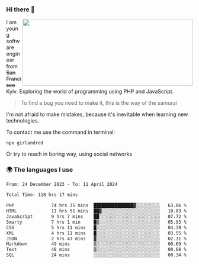 ### Hi there 👋  

<img align='right' src="https://github-readme-stats.vercel.app/api?username=girlandred&count_private=true&show_icons=true&include_all_commits=true&hide_rank=true&hide_title=true&theme=buefy&card_width=300" width=460 height=180>


I am young software engineer from ~~San Francisco~~ Kyiv. Exploring the world of programming using PHP and JavaScript.


> To find a bug you need to make it, this is the way of the samurai



I'm not afraid to make mistakes, because it's inevitable when learning new technologies.

To contact me use the command in terminal:

```
npx girlandred
```

Or try to reach in boring way, using social networks


### 🌍 The languages I use

<!--START_SECTION:waka-->

```txt
From: 24 December 2023 - To: 11 April 2024

Total Time: 118 hrs 17 mins

PHP              74 hrs 35 mins  ███████████████▓░░░░░░░░░   63.06 %
HTML             11 hrs 51 mins  ██▓░░░░░░░░░░░░░░░░░░░░░░   10.03 %
JavaScript       9 hrs 7 mins    ██░░░░░░░░░░░░░░░░░░░░░░░   07.72 %
Smarty           7 hrs 1 min     █▒░░░░░░░░░░░░░░░░░░░░░░░   05.93 %
CSS              5 hrs 11 mins   █░░░░░░░░░░░░░░░░░░░░░░░░   04.39 %
XML              4 hrs 11 mins   █░░░░░░░░░░░░░░░░░░░░░░░░   03.55 %
JSON             2 hrs 43 mins   ▓░░░░░░░░░░░░░░░░░░░░░░░░   02.31 %
Markdown         49 mins         ▒░░░░░░░░░░░░░░░░░░░░░░░░   00.69 %
Text             48 mins         ▒░░░░░░░░░░░░░░░░░░░░░░░░   00.68 %
SQL              24 mins         ░░░░░░░░░░░░░░░░░░░░░░░░░   00.34 %
```

<!--END_SECTION:waka-->
